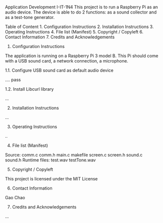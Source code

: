 Application Development I-IT-1N4
This project is to run a Raspberry Pi as an audio device. The device is able to do 2 functions: as a sound collector and as a test-tone generator.

Table of Content
    1. Configuration Instructions
    2. Installation Instructions
    3. Operating Instructions
    4. File list (Manifest)
    5. Copyright / Copyleft
    6. Contact Information
    7. Credits and Acknowledgements

1. Configuration Instructions

The application is running on a Raspberry Pi 3 model B. This Pi should come with a USB sound card, a network connection, a microphone.

1.1. Configure USB sound card as default audio device

.... pass

1.2. Install Libcurl library

...

2. Installation Instructions

...

3. Operating Instructions

..

4. File list (Manifest)

Source: comm.c comm.h main.c makefile screen.c screen.h sound.c sound.h
Runtime files: test.wav testTone.wav

5. Copyright / Copyleft

This project is licensed under the MIT License

6. Contact Information

Gao Chao

7. Credits and Acknowledgements

...
